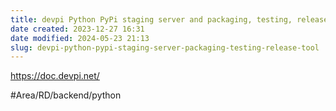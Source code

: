 ```yaml
---
title: devpi Python PyPi staging server and packaging, testing, release tool
date created: 2023-12-27 16:31
date modified: 2024-05-23 21:13
slug: devpi-python-pypi-staging-server-packaging-testing-release-tool
---
```

https://doc.devpi.net/

#Area/RD/backend/python  